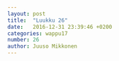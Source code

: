 ```yaml
---
layout: post
title:  "Luukku 26"
date:   2016-12-31 23:39:46 +0200
categories: wappu17
number: 26
author: Juuso Mikkonen
---
```

